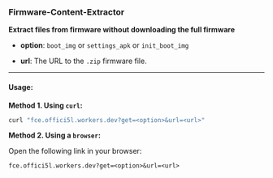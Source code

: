 ### Firmware-Content-Extractor  
**Extract files from firmware without downloading the full firmware**

- **option**: `boot_img` or `settings_apk` or `init_boot_img`

- **url**: The URL to the `.zip` firmware file.

___

#### **Usage:**

**Method 1. Using `curl`:**

```bash
curl "fce.offici5l.workers.dev?get=<option>&url=<url>"
```

**Method 2. Using a `browser`:**

Open the following link in your browser:

`fce.offici5l.workers.dev?get=<option>&url=<url>`
